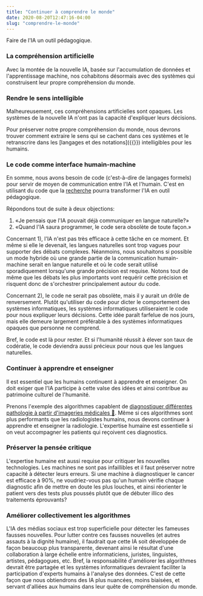 ```yaml
---
title: "Continuer à comprendre le monde"
date: 2020-08-20T12:47:16-04:00
slug: "comprendre-le-monde"
---
```


Faire de l'IA un outil pédagogique.
<!--more-->

### La compréhension artificielle

Avec la montée de la nouvelle IA, basée sur l'accumulation de données et
l'apprentissage machine, nos cohabitons désormais avec des systèmes qui
construisent leur propre compréhension du monde.

### Rendre le sens intelligible

Malheureusement, ces compréhensions artificielles sont opaques.
Les systèmes de la nouvelle IA n'ont pas la capacité d'expliquer leurs décisions.

Pour préserver notre propre compréhension du monde, nous devrons trouver
comment extraire le sens qui se cachent dans
ces systèmes et le retranscrire dans les [langages et des notations]({{<ref
empowerment>}}) intelligibles pour les humains.

### Le code comme interface humain-machine

En somme, nous avons besoin de code (c'est-à-dire de langages formels) pour
servir de moyen de communication entre l'IA et l'humain.  C'est en utilisant du
code que la [recherche](/comment-aider#recherche) pourra transformer l'IA en
outil pédagogique.

Répondons tout de suite à deux objections:

1. «Je pensais que l'IA pouvait déjà communiquer en langue naturelle?»
1. «Quand l'IA saura programmer, le code sera obsolète de toute façon.»

Concernant 1), l'IA n'est pas très efficace à cette tâche en ce moment.  Et
même si elle le devenait, les langues naturelles sont trop vagues pour
supporter des débats complexes.  Néanmoins, nous souhaitons si possible un mode
hybride où une grande partie de la communication humain-machine serait en
langue naturelle et où le code serait utilisé sporadiquement lorsqu'une grande
précision est requise.  Notons tout de même que les débats les plus importants
vont requérir cette précision et risquent donc de s'orchestrer principalement
autour du code.

Concernant 2), le code ne serait pas obsolète, mais il y aurait un drôle de renversement.
Plutôt qu'utiliser du code pour dicter le comportement des systèmes informatiques,
les systèmes informatiques utiliseraient le code pour nous expliquer leurs décisions.
Cette idée paraît farfelue de nos jours, mais elle demeure largement préférable à des systèmes 
informatiques opaques que personne ne comprend.

Bref, le code est là pour rester. Et si l'humanité réussit à élever son taux de
codératie, le code deviendra aussi précieux pour nous que les langues
naturelles.


<h3 id="radiologie"> Continuer à apprendre et enseigner</h3>

Il est essentiel que les humains continuent à apprendre et enseigner.  On doit
exiger que l'IA participe à cette valse des idées et ainsi contribue au patrimoine
culturel de l'humanité.

Prenons l'exemple des algorithmes capablent de <a
href="https://www.radiologybusiness.com/topics/artificial-intelligence/hello-ai-goodbye-radiology-we-know-it"
target="_blank">diagnostiquer différentes pathologie à partir d'imageries
médicales 🔗</a>.  Même si ces algorithmes sont plus performants que les
radiologistes humains, nous devons continuer à apprendre et enseigner la
radiologie.  L'expertise humaine est essentielle si on veut accompagner les
patients qui reçoivent ces diagnostics.  

### Préserver la pensée critique

L'expertise humaine est aussi requise
pour critiquer les nouvelles technologies. Les machines ne sont pas
infaillibles et il faut préserver notre capacité à détecter leurs erreurs.  Si une
machine à diagnostiquer le cancer est efficace à 90%, ne voudriez-vous pas
qu'un humain vérifie chaque diagnostic afin de mettre en doute les plus
louches, et ainsi réorienter le patient vers des tests plus poussés plutôt que de
débuter illico des traitements éprouvants?

### Améliorer collectivement les algorithmes

L'IA des médias sociaux est trop superficielle pour détecter les fameuses fausses nouvelles.
Pour lutter contre ces fausses nouvelles (et autres assauts à la dignité humaine), il faudrait que cette IA soit
développée de façon beaucoup plus transparente, devenant ainsi le résultat d'une collaboration à large échelle
entre informaticiens, juristes, linguistes, artistes, pédagogues, etc.
Bref, la responsabilité d'améliorer les algorithmes devrait être partagée et les systèmes informatiques devraient faciliter la participation d'experts humains à 
l'analyse des données. 
C'est de cette façon que nous obtiendrons des IA plus nuancées, moins biaisées, et servant d'alliées aux humains dans leur quête de compréhension du monde.



<!--
<a href="https://iris-recherche.qc.ca/blogue/l-autre-personnalite-de-la-decennie-les-expert-e-s?fbclid=IwAR3S89PVkX6B4YWMJval9FnQ5kYdA1ftoemB3As8Aso6WaX0imcuPEiRQX0" target="_blank">respecter l'expertise en démocratie</a>
-->

